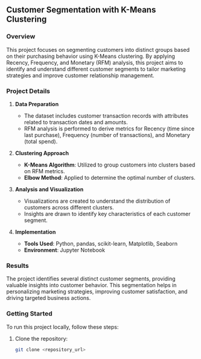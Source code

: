 ## Customer Segmentation with K-Means Clustering

### Overview

This project focuses on segmenting customers into distinct groups based on their purchasing behavior using K-Means clustering. By applying Recency, Frequency, and Monetary (RFM) analysis, this project aims to identify and understand different customer segments to tailor marketing strategies and improve customer relationship management.

### Project Details

1. **Data Preparation**
   - The dataset includes customer transaction records with attributes related to transaction dates and amounts.
   - RFM analysis is performed to derive metrics for Recency (time since last purchase), Frequency (number of transactions), and Monetary (total spend).

2. **Clustering Approach**
   - **K-Means Algorithm**: Utilized to group customers into clusters based on RFM metrics.
   - **Elbow Method**: Applied to determine the optimal number of clusters.

3. **Analysis and Visualization**
   - Visualizations are created to understand the distribution of customers across different clusters.
   - Insights are drawn to identify key characteristics of each customer segment.

4. **Implementation**
   - **Tools Used**: Python, pandas, scikit-learn, Matplotlib, Seaborn
   - **Environment**: Jupyter Notebook

### Results

The project identifies several distinct customer segments, providing valuable insights into customer behavior. This segmentation helps in personalizing marketing strategies, improving customer satisfaction, and driving targeted business actions.

### Getting Started

To run this project locally, follow these steps:

1. Clone the repository:
   ```bash
   git clone <repository_url>
